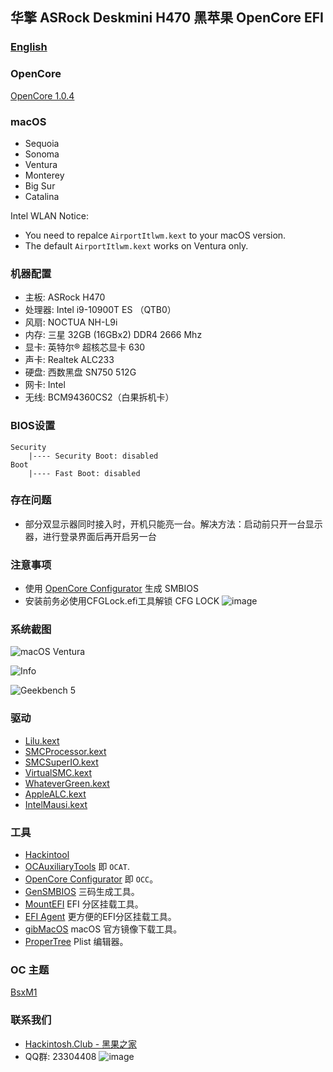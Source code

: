 ## 华擎 ASRock Deskmini H470 黑苹果 OpenCore EFI

### [English](README.md)


### OpenCore

[OpenCore 1.0.4](https://github.com/acidanthera/OpenCorePkg)


### macOS

- Sequoia
- Sonoma
- Ventura
- Monterey
- Big Sur
- Catalina

Intel WLAN Notice: 
 - You need to repalce `AirportItlwm.kext` to your macOS version.
 - The default `AirportItlwm.kext` works on Ventura only. 


### 机器配置

- 主板: ASRock H470
- 处理器: Intel i9-10900T ES （QTB0）
- 风扇: NOCTUA NH-L9i
- 内存: 三星 32GB (16GBx2) DDR4 2666 Mhz
- 显卡: 英特尔® 超核芯显卡 630
- 声卡: Realtek ALC233
- 硬盘: 西数黑盘 SN750 512G
- 网卡: Intel
- 无线: BCM94360CS2（白果拆机卡）


### BIOS设置

```
Security
    |---- Security Boot: disabled
Boot
    |---- Fast Boot: disabled
```


### 存在问题

- 部分双显示器同时接入时，开机只能亮一台。解决方法：启动前只开一台显示器，进行登录界面后再开启另一台


### 注意事项
 - 使用 [OpenCore Configurator](https://mackie100projects.altervista.org/opencore-configurator/) 生成 SMBIOS
 - 安装前务必使用CFGLock.efi工具解锁 CFG LOCK
![image](Screenshot/CFGLock.efi.png)


### 系统截图

![macOS Ventura](Screenshot/about.png)

![Info](Screenshot/info.png)

![Geekbench 5](Screenshot/geekbench5.png)


### 驱动

- [Lilu.kext](https://github.com/acidanthera/Lilu)
- [SMCProcessor.kext](https://github.com/acidanthera/VirtualSMC)
- [SMCSuperIO.kext](https://github.com/acidanthera/VirtualSMC)
- [VirtualSMC.kext](https://github.com/acidanthera/VirtualSMC)
- [WhateverGreen.kext](https://github.com/acidanthera/WhateverGreen)
- [AppleALC.kext](https://github.com/acidanthera/AppleALC)
- [IntelMausi.kext](https://github.com/acidanthera/IntelMausi)


### 工具

- [Hackintool](https://github.com/headkaze/Hackintool) 
- [OCAuxiliaryTools](https://github.com/ic005k/OCAuxiliaryTools) 即 `OCAT`.
- [OpenCore Configurator](https://mackie100projects.altervista.org/opencore-configurator/) 即 `OCC`。
- [GenSMBIOS](https://github.com/corpnewt/GenSMBIOS) 三码生成工具。
- [MountEFI](https://github.com/corpnewt/MountEFI) EFI 分区挂载工具。
- [EFI Agent](https://github.com/headkaze/EFI-Agent) 更方便的EFI分区挂载工具。
- [gibMacOS](https://github.com/corpnewt/gibMacOS) macOS 官方镜像下载工具。
- [ProperTree](https://github.com/corpnewt/ProperTree) Plist 编辑器。


### OC 主题

[BsxM1](https://github.com/blackosx/BsxM1)


### 联系我们

 - [Hackintosh.Club - 黑果之家](https://hackintosh.club/) 
 - QQ群: 23304408 
 ![image](Screenshot/QRCode.png)

